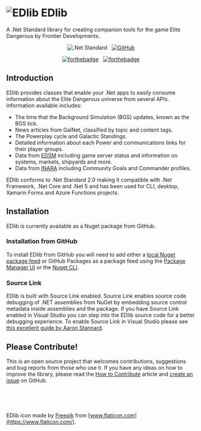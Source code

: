 # ![EDlib](/EDlib/images/edlib-logo-50.png) EDlib
A .Net Standard library for creating companion tools for the game Elite Dangerous by Frontier Developments.

<div align="center">

![.Net Standard](https://img.shields.io/badge/.Net-Standard%202.0-informational?style=flat&logo=visual-studio)
&nbsp;
[![GitHub](https://img.shields.io/badge/GitHub-irongut/EDlib-informational?style=flat&logo=github)](https://github.com/irongut/EDlib)

[![forthebadge](https://forthebadge.com/images/badges/made-with-c-sharp.svg)](https://forthebadge.com)
&nbsp;
[![forthebadge](https://forthebadge.com/images/badges/powered-by-coffee.svg)](https://forthebadge.com)

</div>

## Introduction

EDlib provides classes that enable your .Net apps to easily consume information about the Elite Dangerous universe from several APIs. Information available includes:

* The time that the Background Simulation (BGS) updates, known as the BGS tick.
* News articles from GalNet, classified by topic and content tags.
* The Powerplay cycle and Galactic Standings.
* Detailed information about each Power and communications links for their player groups.
* Data from [EDSM](https://www.edsm.net/) including game server status and information on systems, markets, shipyards and more.
* Data from [INARA](https://inara.cz/) including Community Goals and Commander profiles.

EDlib conforms to .Net Standard 2.0 making it compatible with .Net Framework, .Net Core and .Net 5 and has been used for CLI, desktop, Xamarin Forms and Azure Functions projects.

## Installation

EDlib is currently available as a Nuget package from GitHub.

### Installation from GitHub

To install EDlib from GitHub you will need to add either a [local Nuget package feed](https://docs.microsoft.com/en-us/nuget/hosting-packages/local-feeds) or GitHub Packages as a package feed using the [Package Manager UI](https://docs.microsoft.com/en-us/nuget/consume-packages/install-use-packages-visual-studio#package-sources) or the [Nuget CLI](https://docs.microsoft.com/en-us/nuget/reference/cli-reference/cli-ref-sources).

### Source Link

EDlib is built with Source Link enabled. Source Link enables source code debugging of .NET assemblies from NuGet by embedding source control metadata inside assemblies and the package. If you have Source Link enabled in Visual Studio you can step into the EDlib source code for a better debugging experience. To enable Source Link in Visual Studio please see [this excellent guide by Aaron Stannard](https://aaronstannard.com/visual-studio-sourcelink-setup/).

## Please Contribute!

This is an open source project that welcomes contributions, suggestions and bug reports from those who use it. If you have any ideas on how to improve the library, please read the [How to Contribute](/EDlib/articles/how-to-contribute.html) article and [create an issue](https://github.com/irongut/EDlib/issues) on GitHub.

&nbsp;

&nbsp;

EDlib icon made by [Freepik](https://www.flaticon.com/authors/freepik) from [www.flaticon.com](https://www.flaticon.com/).

